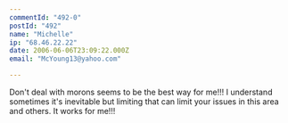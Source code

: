 ```yaml
---
commentId: "492-0"
postId: "492"
name: "Michelle"
ip: "68.46.22.22"
date: 2006-06-06T23:09:22.000Z
email: "McYoung13@yahoo.com"

---
```

<p>Don't deal with morons seems to be the best way for me!!!  I understand sometimes it's inevitable but limiting that can limit your issues in this area and others.  It works for me!!!</p>
